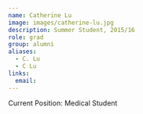 ```yaml
---
name: Catherine Lu
image: images/catherine-lu.jpg
description: Summer Student, 2015/16
role: grad
group: alumni
aliases:
  - C. Lu
  - C Lu
links:
  email:
---
```


Current Position: Medical Student
